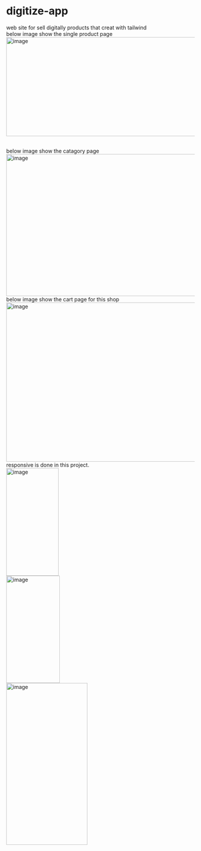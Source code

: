 # digitize-app
web site for sell digitally products that creat with tailwind
<br>
below image show the single product page
<br>
<img width="623" height="265" alt="image" src="https://github.com/user-attachments/assets/47a2d5cd-d5bf-4ac6-8d02-dd43351fb933" />

<br>
below image show the catagory page 
<br>
<img width="633" height="380" alt="image" src="https://github.com/user-attachments/assets/c24796b5-a66a-40d9-ab5d-e84760bdb4cd" />


<br>
below image show the cart page for this shop
<br>
<img width="623" height="426" alt="image" src="https://github.com/user-attachments/assets/b2abdbac-0a01-4edf-92de-11b8c0b7545a" />
<br>
responsive is done in this project.
<br>
<img width="140" height="288" alt="image" src="https://github.com/user-attachments/assets/0cca8b07-ef95-4caa-8e95-5fc9963d1c12" />
<br>
<img width="143" height="287" alt="image" src="https://github.com/user-attachments/assets/1345ebcf-b198-4bb2-a9f7-f55db6ffc54b" />
<br>
<img width="217" height="433" alt="image" src="https://github.com/user-attachments/assets/de406c13-5050-48d3-a264-bc6f1eea29e6" />

